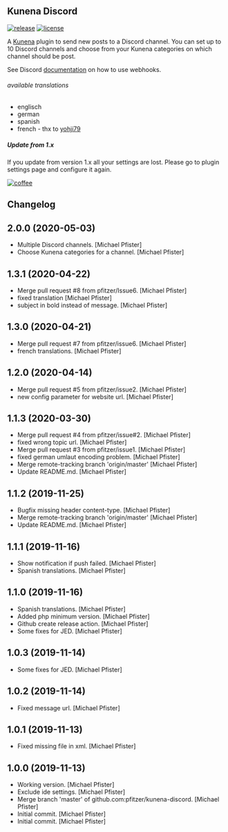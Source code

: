 


Kunena Discord
--------------
[![release](https://img.shields.io/github/v/release/pfitzer/kunena-discord.svg)](https://github.com/pfitzer/kunena-discord/releases)
[![license](https://img.shields.io/github/license/pfitzer/kunena-discord)](https://github.com/pfitzer/kunena-discord/blob/master/LICENSE)

A [Kunena](https://www.kunena.org/) plugin to send new posts to a Discord channel. You can set up to 10 Discord channels and
choose from your Kunena categories on which channel should be post.

See Discord [documentation](https://support.discordapp.com/hc/en-us/articles/228383668-Intro-to-Webhooks) on how to use webhooks.

###### available translations
* englisch
* german
* spanish
* french - thx to [yohji79](https://github.com/yohji79)

##### Update from 1.x
If you update from version 1.x all your settings are lost. Please go to plugin settings page and configure it again.

[![coffee](https://cdn.buymeacoffee.com/buttons/lato-orange.png)](https://www.buymeacoffee.com/pfitzer)

Changelog
---------

2.0.0 (2020-05-03)
------------------
- Multiple Discord channels. [Michael Pfister]
- Choose Kunena categories for a channel. [Michael Pfister]


1.3.1 (2020-04-22)
------------------
- Merge pull request #8 from pfitzer/Issue6. [Michael Pfister]
- fixed translation [Michael Pfister]
- subject in bold instead of message. [Michael Pfister]


1.3.0 (2020-04-21)
------------------
- Merge pull request #7 from pfitzer/issue6. [Michael Pfister]
- french translations. [Michael Pfister]


1.2.0 (2020-04-14)
------------------
- Merge pull request #5 from pfitzer/issue2. [Michael Pfister]
- new config parameter for website url. [Michael Pfister]


1.1.3 (2020-03-30)
------------------
- Merge pull request #4 from pfitzer/issue#2. [Michael Pfister]
- fixed wrong topic url. [Michael Pfister]
- Merge pull request #3 from pfitzer/issue1. [Michael Pfister]
- fixed german umlaut encoding problem. [Michael Pfister]
- Merge remote-tracking branch 'origin/master' [Michael Pfister]
- Update README.md. [Michael Pfister]


1.1.2 (2019-11-25)
------------------
- Bugfix missing header content-type. [Michael Pfister]
- Merge remote-tracking branch 'origin/master' [Michael Pfister]
- Update README.md. [Michael Pfister]


1.1.1 (2019-11-16)
------------------
- Show notification if push failed. [Michael Pfister]
- Spanish translations. [Michael Pfister]


1.1.0 (2019-11-16)
------------------
- Spanish translations. [Michael Pfister]
- Added php minimum version. [Michael Pfister]
- Github create release action. [Michael Pfister]
- Some fixes for JED. [Michael Pfister]


1.0.3 (2019-11-14)
------------------
- Some fixes for JED. [Michael Pfister]


1.0.2 (2019-11-14)
------------------
- Fixed message url. [Michael Pfister]


1.0.1 (2019-11-13)
------------------
- Fixed missing file in xml. [Michael Pfister]


1.0.0 (2019-11-13)
------------------
- Working version. [Michael Pfister]
- Exclude ide settings. [Michael Pfister]
- Merge branch 'master' of github.com:pfitzer/kunena-discord. [Michael Pfister]
- Initial commit. [Michael Pfister]
- Initial commit. [Michael Pfister]

